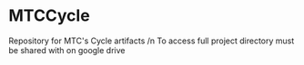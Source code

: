 # MTCCycle
Repository for MTC's Cycle artifacts /n
To access full project directory must be shared with on google drive
